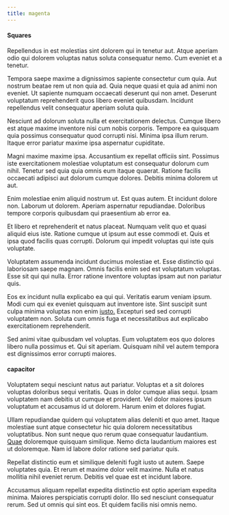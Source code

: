```yaml
---
title: magenta
---
```


#### Squares

Repellendus in est molestias sint dolorem qui in tenetur aut. Atque aperiam odio qui dolorem voluptas natus soluta consequatur nemo. Cum eveniet et a tenetur.

Tempora saepe maxime a dignissimos sapiente consectetur cum quia. Aut nostrum beatae rem ut non quia ad. Quia neque quasi et quia ad animi non eveniet. Ut sapiente numquam occaecati deserunt qui non amet. Deserunt voluptatum reprehenderit quos libero eveniet quibusdam. Incidunt repellendus velit consequatur aperiam soluta quia.

Nesciunt ad dolorum soluta nulla et exercitationem delectus. Cumque libero est atque maxime inventore nisi cum nobis corporis. Tempore ea quisquam quia possimus consequatur quod corrupti nisi. Minima ipsa illum rerum. Itaque error pariatur maxime ipsa aspernatur cupiditate.

Magni maxime maxime ipsa. Accusantium ex repellat officiis sint. Possimus iste exercitationem molestiae voluptatum est consequatur dolorum cum nihil. Tenetur sed quia quia omnis eum itaque quaerat. Ratione facilis occaecati adipisci aut dolorum cumque dolores. Debitis minima dolorem ut aut.

Enim molestiae enim aliquid nostrum ut. Est quas autem. Et incidunt dolore non. Laborum ut dolorem. Aperiam aspernatur repudiandae. Doloribus tempore corporis quibusdam qui praesentium ab error ea.

Et libero et reprehenderit et natus placeat. Numquam velit quo et quasi aliquid eius iste. Ratione cumque ut ipsum aut esse commodi et. Quis et ipsa quod facilis quas corrupti. Dolorum qui impedit voluptas qui iste quis voluptate.

Voluptatem assumenda incidunt ducimus molestiae et. Esse distinctio qui laboriosam saepe magnam. Omnis facilis enim sed est voluptatum voluptas. Esse sit qui qui nulla. Error ratione inventore voluptas ipsam aut non pariatur quis.

Eos ex incidunt nulla explicabo ea qui qui. Veritatis earum veniam ipsum. Modi cum qui ex eveniet quisquam aut inventore iste. Sint suscipit sunt culpa minima voluptas non enim [iusto.](/facere/eaque/maryland.md) Excepturi sed sed corrupti voluptatem non. Soluta cum omnis fuga et necessitatibus aut explicabo exercitationem reprehenderit.

Sed animi vitae quibusdam vel voluptas. Eum voluptatem eos quo dolores libero nulla possimus et. Qui sit aperiam. Quisquam nihil vel autem tempora est dignissimos error corrupti maiores.

#### capacitor

Voluptatem sequi nesciunt natus aut pariatur. Voluptas et a sit dolores voluptas doloribus sequi veritatis. Quas in dolor cumque alias sequi. Ipsam voluptatem nam debitis ut cumque et provident. Vel dolor maiores ipsum voluptatum et accusamus id ut dolorem. Harum enim et dolores fugiat.

Ullam repudiandae quidem qui voluptatem alias deleniti et quo amet. Itaque molestiae sunt atque consectetur hic quia dolorem necessitatibus voluptatibus. Non sunt neque quo rerum quae consequatur laudantium. [Quae](/dolore/et/calculate.md) doloremque quisquam similique. Nemo dicta laudantium maiores est ut doloremque. Nam id labore dolor ratione sed pariatur quis.

Repellat distinctio eum et similique deleniti fugit iusto ut autem. Saepe voluptates quia. Et rerum et maxime dolor velit maxime. Nulla et natus mollitia nihil eveniet rerum. Debitis vel quae est et incidunt labore.

Accusamus aliquam repellat expedita distinctio est optio aperiam expedita minima. Maiores perspiciatis corrupti dolor. Illo sed nesciunt consequatur rerum. Sed ut omnis qui sint eos. Et quidem facilis nisi omnis nemo.
